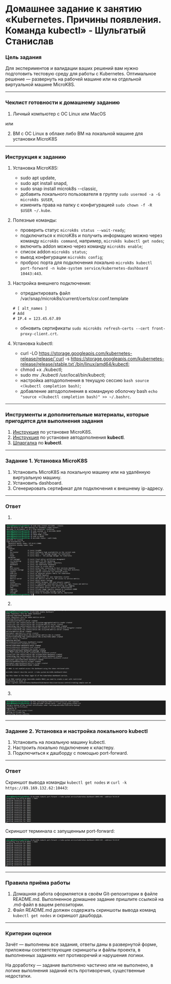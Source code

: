 # Домашнее задание к занятию «Kubernetes. Причины появления. Команда kubectl» - Шульгатый Станислав

### Цель задания

Для экспериментов и валидации ваших решений вам нужно подготовить тестовую среду для работы с Kubernetes. Оптимальное решение — развернуть на рабочей машине или на отдельной виртуальной машине MicroK8S.

------

### Чеклист готовности к домашнему заданию

1. Личный компьютер с ОС Linux или MacOS 

или

2. ВМ c ОС Linux в облаке либо ВМ на локальной машине для установки MicroK8S  

------

### Инструкция к заданию

1. Установка MicroK8S:
    - sudo apt update,
    - sudo apt install snapd,
    - sudo snap install microk8s --classic,
    - добавить локального пользователя в группу `sudo usermod -a -G microk8s $USER`,
    - изменить права на папку с конфигурацией `sudo chown -f -R $USER ~/.kube`.

2. Полезные команды:
    - проверить статус `microk8s status --wait-ready`;
    - подключиться к microK8s и получить информацию можно через команду `microk8s command`, например, `microk8s kubectl get nodes`;
    - включить addon можно через команду `microk8s enable`; 
    - список addon `microk8s status`;
    - вывод конфигурации `microk8s config`;
    - проброс порта для подключения локально `microk8s kubectl port-forward -n kube-system service/kubernetes-dashboard 10443:443`.

3. Настройка внешнего подключения:
    - отредактировать файл /var/snap/microk8s/current/certs/csr.conf.template
    ```shell
    # [ alt_names ]
    # Add
    # IP.4 = 123.45.67.89
    ```
    - обновить сертификаты `sudo microk8s refresh-certs --cert front-proxy-client.crt`.

4. Установка kubectl:
    - curl -LO https://storage.googleapis.com/kubernetes-release/release/`curl -s https://storage.googleapis.com/kubernetes-release/release/stable.txt`/bin/linux/amd64/kubectl;
    - chmod +x ./kubectl;
    - sudo mv ./kubectl /usr/local/bin/kubectl;
    - настройка автодополнения в текущую сессию `bash source <(kubectl completion bash)`;
    - добавление автодополнения в командную оболочку bash `echo "source <(kubectl completion bash)" >> ~/.bashrc`.

------

### Инструменты и дополнительные материалы, которые пригодятся для выполнения задания

1. [Инструкция](https://microk8s.io/docs/getting-started) по установке MicroK8S.
2. [Инструкция](https://kubernetes.io/ru/docs/reference/kubectl/cheatsheet/#bash) по установке автодополнения **kubectl**.
3. [Шпаргалка](https://kubernetes.io/ru/docs/reference/kubectl/cheatsheet/) по **kubectl**.

------

### Задание 1. Установка MicroK8S

1. Установить MicroK8S на локальную машину или на удалённую виртуальную машину.
2. Установить dashboard.
3. Сгенерировать сертификат для подключения к внешнему ip-адресу.

---

### Ответ
1. 

![Установить MicroK8S на локальную машину или на удалённую виртуальную машину.](https://github.com/megasts/kuber-homeworks/blob/task_1.1/1.1/img/2024-10-25_19-15-21.png)

2. 

![Установить dashboard.](https://github.com/megasts/kuber-homeworks/blob/task_1.1/1.1/img/2024-10-25_19-30-48.png)

3. 

![Сгенерировать сертификат для подключения к внешнему ip-адресу.](https://github.com/megasts/kuber-homeworks/blob/task_1.1/1.1/img/2024-10-25_19-29-42.png)

------

### Задание 2. Установка и настройка локального kubectl
1. Установить на локальную машину kubectl.
2. Настроить локально подключение к кластеру.
3. Подключиться к дашборду с помощью port-forward.

---

### Ответ

Скриншот вывода команды `kubectl get nodes` и `curl -k https://89.169.132.62:10443`:

![kubectl get nodes](https://github.com/megasts/kuber-homeworks/blob/task_1.1/1.1/img/2024-10-25_19-31-18.png)

Скриншот терминала с запущенным port-forward:

![Запущен port-forward](https://github.com/megasts/kuber-homeworks/blob/task_1.1/1.1/img/2024-10-25_19-31-18.png)

------

### Правила приёма работы

1. Домашняя работа оформляется в своём Git-репозитории в файле README.md. Выполненное домашнее задание пришлите ссылкой на .md-файл в вашем репозитории.
2. Файл README.md должен содержать скриншоты вывода команд `kubectl get nodes` и скриншот дашборда.

------

### Критерии оценки
Зачёт — выполнены все задания, ответы даны в развернутой форме, приложены соответствующие скриншоты и файлы проекта, в выполненных заданиях нет противоречий и нарушения логики.

На доработку — задание выполнено частично или не выполнено, в логике выполнения заданий есть противоречия, существенные недостатки.
